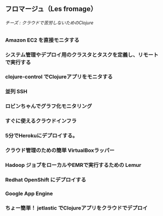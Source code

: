 ## フロマージュ（Les fromage）
###### チーズ : クラウドで苦労しないためのClojure

### Amazon EC2 を直接モニタする
### システム管理やデプロイ用のクラスタとタスクを定義し、リモートで実行する
### clojure-control でClojureアプリをモニタする
### 並列 SSH
### ロビンちゃんでグラフ化モニタリング
### すぐに使えるクラウドインフラ
### 5分でHerokuにデプロイする。
### クラウド管理のための簡単 VirtualBoxラッパー
### Hadoop ジョブをローカルやEMRで実行するための Lemur
### Redhat OpenShift にデプロイする
### Google App Engine 
### ちょー簡単！ jetlastic でClojureアプリをクラウドでデプロイ